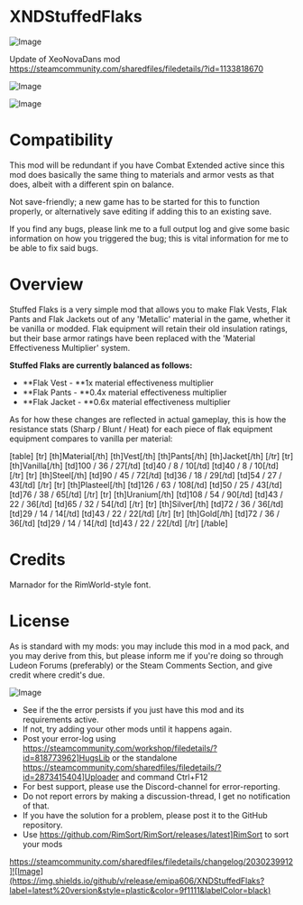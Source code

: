 # XNDStuffedFlaks

![Image](https://i.imgur.com/buuPQel.png)

Update of XeoNovaDans mod
https://steamcommunity.com/sharedfiles/filedetails/?id=1133818670

![Image](https://i.imgur.com/pufA0kM.png)

	
![Image](https://i.imgur.com/Z4GOv8H.png)


# **Compatibility**

This mod will be redundant if you have Combat Extended active since this mod does basically the same thing to materials and armor vests as that does, albeit with a different spin on balance.

Not save-friendly; a new game has to be started for this to function properly, or alternatively save editing if adding this to an existing save.

If you find any bugs, please link me to a full output log and give some basic information on how you triggered the bug; this is vital information for me to be able to fix said bugs.

# **Overview**

Stuffed Flaks is a very simple mod that allows you to make Flak Vests, Flak Pants and Flak Jackets out of any 'Metallic' material in the game, whether it be vanilla or modded. Flak equipment will retain their old insulation ratings, but their base armor ratings have been replaced with the 'Material Effectiveness Multiplier' system.

**Stuffed Flaks are currently balanced as follows:**

- **Flak Vest - **1x material effectiveness multiplier
- **Flak Pants - **0.4x material effectiveness multiplier
- **Flak Jacket - **0.6x material effectiveness multiplier



As for how these changes are reflected in actual gameplay, this is how the resistance stats (Sharp / Blunt / Heat) for each piece of flak equipment equipment compares to vanilla per material:

[table]
[tr]
[th]Material[/th]
[th]Vest[/th]
[th]Pants[/th]
[th]Jacket[/th]
[/tr]
[tr]
[th]Vanilla[/th]
[td]100 / 36 / 27[/td]
[td]40 / 8 / 10[/td]
[td]40 / 8 / 10[/td]
[/tr]
[tr]
[th]Steel[/th]
[td]90 / 45 / 72[/td]
[td]36 / 18 / 29[/td]
[td]54 / 27 / 43[/td]
[/tr]
[tr]
[th]Plasteel[/th]
[td]126 / 63 / 108[/td]
[td]50 / 25 / 43[/td]
[td]76 / 38 / 65[/td]
[/tr]
[tr]
[th]Uranium[/th]
[td]108 / 54 / 90[/td]
[td]43 / 22 / 36[/td]
[td]65 / 32 / 54[/td]
[/tr]
[tr]
[th]Silver[/th]
[td]72 / 36 / 36[/td]
[td]29 / 14 / 14[/td]
[td]43 / 22 / 22[/td]
[/tr]
[tr]
[th]Gold[/th]
[td]72 / 36 / 36[/td]
[td]29 / 14 / 14[/td]
[td]43 / 22 / 22[/td]
[/tr]
[/table]

# **Credits**

Marnador for the RimWorld-style font.

# **License**

As is standard with my mods: you may include this mod in a mod pack, and you may derive from this, but please inform me if you're doing so through Ludeon Forums (preferably) or the Steam Comments Section, and give credit where credit's due.


![Image](https://i.imgur.com/PwoNOj4.png)



-  See if the the error persists if you just have this mod and its requirements active.
-  If not, try adding your other mods until it happens again.
-  Post your error-log using https://steamcommunity.com/workshop/filedetails/?id=818773962]HugsLib or the standalone https://steamcommunity.com/sharedfiles/filedetails/?id=2873415404]Uploader and command Ctrl+F12
-  For best support, please use the Discord-channel for error-reporting.
-  Do not report errors by making a discussion-thread, I get no notification of that.
-  If you have the solution for a problem, please post it to the GitHub repository.
-  Use https://github.com/RimSort/RimSort/releases/latest]RimSort to sort your mods



https://steamcommunity.com/sharedfiles/filedetails/changelog/2030239912]![Image](https://img.shields.io/github/v/release/emipa606/XNDStuffedFlaks?label=latest%20version&style=plastic&color=9f1111&labelColor=black)

